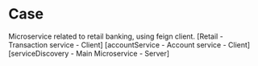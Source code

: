 # Case
Microservice related to retail banking, using feign client.
[Retail - Transaction service - Client]
[accountService - Account service - Client]
[serviceDiscovery - Main Microservice - Server]
